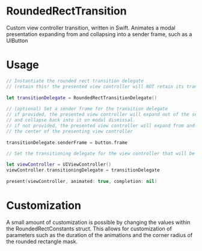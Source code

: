 # RoundedRectTransition
Custom view controller transition, written in Swift. Animates a modal presentation expanding from and collapsing into a sender frame, such as a UIButton

# Usage
```swift
// Instantiate the rounded rect transition delegate
// (retain this! the presented view controller will NOT retain its transitioning delegate)
    
let transitionDelegate = RoundedRectTransitionDelegate()
    
// (optional) Set a sender frame for the transition delegate
// if provided, the presented view controller will expand out of the sender frame 
// and collapse back into it on modal dismissal.
// if not provided, the presented view controller will expand from and collapse into
// the center of the presenting view controller
    
transitionDelegate.senderFrame = button.frame
    
// Set the transitioning delegate for the view controller that will be presented

let viewController = UIViewController()
viewController.transitioningDelegate = transitionDelegate
        
present(viewController, animated: true, completion: nil)
```

# Customization

A small amount of customization is possible by changing the values within the RoundedRectConstants struct. This allows for customization of parameters such as the duration of the animations and the corner radius of the rounded rectangle mask.
